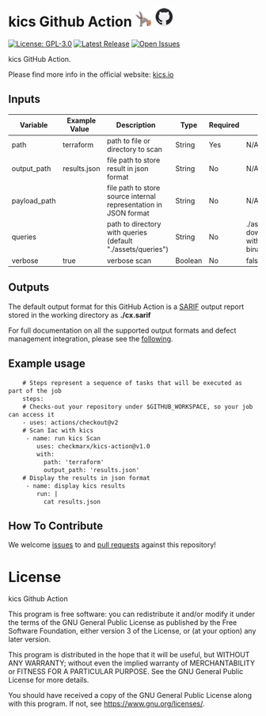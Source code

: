 # kics Github Action ![kics](images/icon-32x32.png) <img src="images/github.png" alt="Github" width="40" height="40">

[![License: GPL-3.0](https://img.shields.io/badge/License-GPL3.0-yellow.svg)](https://www.gnu.org/licenses)
[![Latest Release](https://img.shields.io/github/v/release/checkmarx/kics-github-action)](https://github.com/checkmarx/kics-github-action/releases)
[![Open Issues](https://img.shields.io/github/issues-raw/checkmarx/kics-github-action)](https://github.com/checkmarx/kics-github-action/issues)

kics GitHub Action.  

Please find more info in the official website: <a href="https://kics.io">kics.io</a>

## Inputs

| Variable  | Example Value &nbsp;| Description &nbsp; | Type | Required | Default |
| ------------- | ------------- | ------------- |------------- | ------------- | ------------- |
| path | terraform | path to file or directory to scan | String | Yes | N/A
| output_path | results.json | file path to store result in json format | String | No | N/A
| payload_path |  | file path to store source internal representation in JSON format | String | No | N/A
| queries |  | path to directory with queries (default "./assets/queries") | String | No | ./assets/queries downloaded with the binaries
| verbose | true | verbose scan | Boolean | No | false |



## Outputs

The default output format for this GitHub Action is a [SARIF](https://docs.github.com/en/github/finding-security-vulnerabilities-and-errors-in-your-code/sarif-support-for-code-scanning) output report stored in the working directory as **./cx.sarif**

For full documentation on all the supported output formats and defect management integration, please see the [following](https://github.com/checkmarx-ltd/cx-flow/wiki/Bug-Trackers-and-Feedback-Channels).  

## Example usage

```
    # Steps represent a sequence of tasks that will be executed as part of the job
    steps:
    # Checks-out your repository under $GITHUB_WORKSPACE, so your job can access it
    - uses: actions/checkout@v2
    # Scan Iac with kics
     - name: run kics Scan
        uses: checkmarx/kics-action@v1.0
        with:
          path: 'terraform'
          output_path: 'results.json'
	# Display the results in json format	  
     - name: display kics results
        run: |
          cat results.json
```
 

## How To Contribute

We welcome [issues](https://github.com/checkmarx/kics-github-action/issues) to and [pull requests](https://github.com/checkmarx/kics-github-action/pulls) against this repository!

# License

kics Github Action

This program is free software: you can redistribute it and/or modify it under the terms of the GNU General Public License as published by the Free Software Foundation, either version 3 of the License, or (at your option) any later version.

This program is distributed in the hope that it will be useful, but WITHOUT ANY WARRANTY; without even the implied warranty of MERCHANTABILITY or FITNESS FOR A PARTICULAR PURPOSE. See the GNU General Public License for more details.

You should have received a copy of the GNU General Public License along with this program. If not, see https://www.gnu.org/licenses/.
